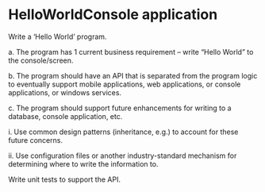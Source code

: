 # HelloWorldConsole application

Write a ‘Hello World’ program.

a. The program has 1 current business requirement – write “Hello World” to the
console/screen.

b. The program should have an API that is separated from the program logic to eventually
support mobile applications, web applications, or console applications, or windows
services.

c. The program should support future enhancements for writing to a database, console
application, etc.

  i. Use common design patterns (inheritance, e.g.) to account for these future
concerns.

  ii. Use configuration files or another industry-standard mechanism for determining
where to write the information to.

Write unit tests to support the API.

